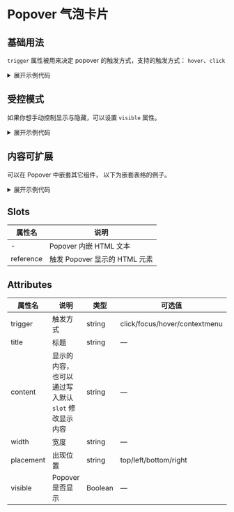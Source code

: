 <script setup>
import Basic from './component/Basic.vue'
import visible from './component/visible.vue'
import Slot from './component/slot.vue'
</script>

# Popover 气泡卡片

## 基础用法

`trigger` 属性被用来决定 popover 的触发方式，支持的触发方式： `hover`、`click`

<div class="example">
 <Basic/>
</div>

<details>
<summary>展开示例代码</summary>

```vue
<template>
  <APopover
    title="Title"
    content="this is content, this is content, this is content"
    placement="top"
    trigger="hover"
  >
    <template #reference>
      <a-button type="primary">Hover to activate</a-button>
    </template>
  </APopover>
  <APopover
    title="Title"
    content="this is content, this is content, this is content"
  >
    <template #reference>
      <a-button type="primary">Click to activate</a-button>
    </template>
  </APopover>
</template>
```

</details>

## 受控模式

如果你想手动控制显示与隐藏，可以设置 `visible` 属性。

<div class="example">
 <visible/>
</div>

<details>
<summary>展开示例代码</summary>

```vue
<template>
  <APopover
    :visible="popoverVisible"
    title="Title"
    content="this is content, this is content, this is content"
  >
    <template #reference>
      <a-button @click="popoverVisible = !popoverVisible" type="primary"
        >Manual to activate</a-button
      >
    </template>
  </APopover>
</template>

<script lang="ts" setup>
import { ref } from "vue";

const popoverVisible = ref(false);
</script>
```

</details>

## 内容可扩展

可以在 Popover 中嵌套其它组件， 以下为嵌套表格的例子。

<div class="example">
 <Slot />
</div>

<details>
<summary>展开示例代码</summary>

```vue
<template>
  <APopover
    width="400px"
    content="this is content, this is content, this is content"
  >
    <template #reference>
      <a-button type="primary">Click to activate</a-button>
    </template>
    <a-table :tableData="tableData.tBody" :tableColumn="tableData.tHead">
    </a-table>
  </APopover>
</template>

<script lang="ts" setup>
import { ref } from "vue";

const tableData = ref({
  tHead: [
    {
      key: "id",
      text: "学号",
    },
    {
      key: "name",
      text: "姓名",
    },
    {
      key: "age",
      text: "年龄",
    },
    {
      key: "chinese",
      text: "语文",
      editable: false,
    },
    {
      key: "math",
      text: "数学",
      editable: false,
    },
    {
      key: "english",
      text: "英语",
      editable: false,
    },
    // {
    //     key: "operation",
    //     text: "操作",
    // },
  ],
  tBody: [
    {
      id: 1,
      name: "Yjj",
      age: 21,
      chinese: 121,
      math: 90,
      english: 138,
    },
    {
      id: 2,
      name: "嘿毛",
      age: 20,
      chinese: 111,
      math: 32,
      english: 43,
    },
    {
      id: 3,
      name: "big龙",
      age: 19,
      chinese: 44,
      math: 21,
      english: 11,
    },
    {
      id: 4,
      name: "嫖瓜",
      age: 21,
      chinese: 80,
      math: 40,
      english: 45,
    },
  ],
});
</script>
```

</details>

## Slots

| 属性名    | 说明                          |
| --------- | ----------------------------- |
| -         | Popover 内嵌 HTML 文本        |
| reference | 触发 Popover 显示的 HTML 元素 |

## Attributes

| 属性名    | 说明                                               | 类型    | 可选值                        | 默认值 |
| --------- | -------------------------------------------------- | ------- | ----------------------------- | ------ |
| trigger   | 触发方式                                           | string  | click/focus/hover/contextmenu | hover  |
| title     | 标题                                               | string  | —                             | —      |
| content   | 显示的内容，也可以通过写入默认 `slot` 修改显示内容 | string  | —                             | —      |
| width     | 宽度                                               | string  | —                             | 150px  |
| placement | 出现位置                                           | string  | top/left/bottom/right         | bottom |
| visible   | Popover 是否显示                                   | Boolean | —                             | null   |

<style>
  table td {
      width:fit-content
  }
</style>

